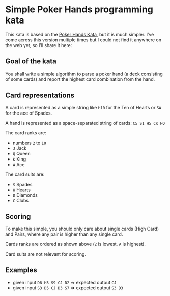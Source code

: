 # Simple Poker Hands programming kata

This kata is based on the
[Poker Hands Kata](http://codingdojo.org/cgi-bin/index.pl?KataPokerHands),
but it is much simpler. I’ve come across this version multiple times
but I could not find it anywhere on the web yet, so I’ll share it
here:

## Goal of the kata

You shall write a simple algorithm to parse a poker hand (a deck
consisting of some cards) and report the highest card combination from
the hand.

## Card representations

A card is represented as a simple string like ``H10`` for the Ten of
Hearts or ``SA`` for the ace of Spades.

A hand is represented as a space-separated string of cards:
``C5 S1 H5 CK HQ``

The card ranks are:

* numbers ``2`` to ``10``
* ``J`` Jack
* ``Q`` Queen
* ``K`` King
* ``A`` Ace

The card suits are:

* ``S`` Spades
* ``H`` Hearts
* ``D`` Diamonds
* ``C`` Clubs

## Scoring

To make this simple, you should only care about single cards (High
Card) and Pairs, where any pair is higher than any single card.

Cards ranks are ordered as shown above (``2`` is lowest, ``A`` is
highest).

Card suits are not relevant for scoring.

## Examples

* given input ``D8 H3 S9 CJ D2`` => expected output ``CJ``
* given input ``S3 D5 CJ D3 S7`` => expected output ``S3 D3``
